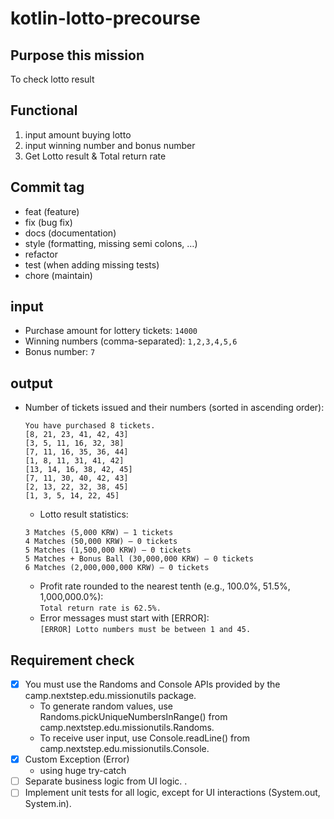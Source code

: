 # kotlin-lotto-precourse

## Purpose this mission

To check lotto result

## Functional

1. input amount buying lotto
2. input winning number and bonus number
3. Get Lotto result & Total return rate

## Commit tag
- feat (feature)
- fix (bug fix)
- docs (documentation)
- style (formatting, missing semi colons, …)
- refactor
- test (when adding missing tests)
- chore (maintain)


## input
  - Purchase amount for lottery tickets:
   `14000`
  -  Winning numbers (comma-separated):
  `1,2,3,4,5,6`
  - Bonus number:
  `7`
## output
  - Number of tickets issued and their numbers (sorted in ascending order):
    ```
    You have purchased 8 tickets.
    [8, 21, 23, 41, 42, 43]
    [3, 5, 11, 16, 32, 38]
    [7, 11, 16, 35, 36, 44]
    [1, 8, 11, 31, 41, 42]
    [13, 14, 16, 38, 42, 45]
    [7, 11, 30, 40, 42, 43]
    [2, 13, 22, 32, 38, 45]
    [1, 3, 5, 14, 22, 45]
    
    ````
    - Lotto result statistics:
    ```
    3 Matches (5,000 KRW) – 1 tickets
    4 Matches (50,000 KRW) – 0 tickets
    5 Matches (1,500,000 KRW) – 0 tickets
    5 Matches + Bonus Ball (30,000,000 KRW) – 0 tickets
    6 Matches (2,000,000,000 KRW) – 0 tickets
    ```
    - Profit rate rounded to the nearest tenth (e.g., 100.0%, 51.5%, 1,000,000.0%):  
    `Total return rate is 62.5%.`
    - Error messages must start with [ERROR]:  
    `[ERROR] Lotto numbers must be between 1 and 45.`

## Requirement check
- [x] You must use the Randoms and Console APIs provided by the camp.nextstep.edu.missionutils
  package.
    - To generate random values, use Randoms.pickUniqueNumbersInRange() from
      camp.nextstep.edu.missionutils.Randoms.
    - To receive user input, use Console.readLine() from camp.nextstep.edu.missionutils.Console.
- [x] Custom Exception (Error)
    - using huge try-catch
- [ ] Separate business logic from UI logic. .
- [ ] Implement unit tests for all logic, except for UI interactions (System.out, System.in).
